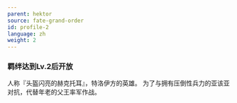 ```yaml
---
parent: hektor
source: fate-grand-order
id: profile-2
language: zh
weight: 2
---
```


### 羁绊达到Lv.2后开放

人称『头盔闪亮的赫克托耳』，特洛伊方的英雄。
为了与拥有压倒性兵力的亚该亚对抗，代替年老的父王率军作战。
